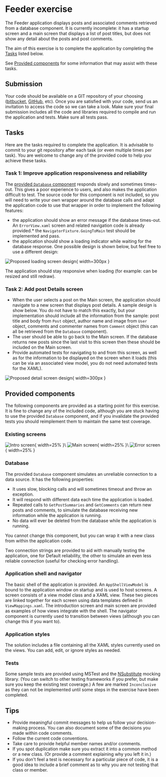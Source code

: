 # Feeder exercise

The Feeder application displays posts and associated comments retrieved from a database component. It is currently incomplete: it has a startup screen and a main screen that displays a list of post titles, but does not show any detail about the posts and post comments.

The aim of this exercise is to complete the application by completing the [Tasks](#tasks) listed below.

See [Provided components](#provided-components) for some information that may assist with these tasks.

## Submission

Your code should be available on a GIT repository of your choosing ([bitbucket](https://bitbucket.org), [GitHub](https://github.com/), etc). Once you are satisfied with your code, send us an invitation to access the code so we can take a look.
Make sure your final submission includes all the code and libraries required to compile and run the application and tests. Make sure all tests pass.

## Tasks

Here are the tasks required to complete the application. It is advisable to commit to your git repository after each task (or even multiple times per task). You are welcome to change any of the provided code to help you achieve these tasks.

### Task 1: Improve application responsiveness and reliability

The [provided `Database` component](#database) responds slowly and sometimes times-out. This gives a poor experience to users, and also makes the application difficult to test. The source code for this component is not included, so you will need to write your own wrapper around the database calls and adapt the application code to use that wrapper in order to implement the following features:

* the application should show an error message if the database times-out. An `ErrorView.xaml` screen and related navigation code is already provided.* the `NavigatorFixture.GoingToMain` test should be implemented and pass.
* the application should show a loading indicator while waiting for the database response. One possible design is shown below, but feel free to use a different design:

![Proposed loading screen design](./samples/5.LoadingIndicator.png){ width=300px }

The application should stay responsive when loading (for example: can be resized and still redraw).


### Task 2: Add post Details screen

* When the user selects a post on the Main screen, the application should navigate to a new screen that displays post details. A sample design is show below. You do not have to match this exactly, but your implementation should include all the information from the sample: post title and body from `Post` object, author name and image from `User` object, comments and commenter names from `Comment` object (this can all be retrieved from the `Database` component).
* The user should be able to go back to the Main screen. If the database returns new posts since the last visit to this screen then these should be included on the Main screen.
* Provide automated tests for navigating to and from this screen, as well as for the information to be displayed on the screen when it loads (this can be via an associated view model, you do not need automated tests for the XAML).

![Proposed detail screen design](./samples/3.PostDetails.png){ width=300px }

## Provided components

The following components are provided as a starting point for this exercise. It is fine to change any of the included code, although you are stuck having to use the provided `Database` component, and if you invalidate the provided tests you should reimplement them to maintain the same test coverage.

### Existing screens
![Intro screen](/samples/0.Intro.png){ width=25% }\ 
![Main screen](/samples/2.FilteredPosts.png){ width=25% }\ 
![Error screen](/samples/4.ErrorMessage.png){ width=25% }

### Database

The provided `Database` component simulates an unreliable connection to a data source. It has the following properties:

* It uses slow, blocking calls and will sometimes timeout and throw an exception.
* It will respond with different data each time the application is loaded.
* Repeated calls to `GetPostSummaries` and `GetComments` can return new posts and comments, to simulate the database receiving new information while the application is running.
* No data will ever be deleted from the database while the application is running.

You cannot change this component, but you can wrap it with a new class from within the application code. 

Two connection strings are provided to aid with manually testing the application, one for Default reliability, the other to simulate an even less reliable connection (useful for checking error handling).

### Application shell and navigator

The basic shell of the application is provided. An `AppShellViewModel` is bound to the application window on startup and is used to host screens. A screen consists of a view model class and a XAML view. These two pieces are linked together for each screen using data templates defined in `ViewMappings.xaml`. The introduction screen and main screen are provided as examples of how views integrate with the shell. The navigator component is currently used to transition between views (although you can change this if you want to).

### Application styles

The solution includes a file containing all the XAML styles currently used on the views. You can add, edit, or ignore styles as needed.

### Tests

Some sample tests are provided using MSTest and the [NSubstitute](http://nsubstitute.github.io/) mocking library. (You can switch to other testing frameworks if you prefer, but make sure you keep the existing test coverage.) A few are marked `Inconclusive` as they can not be implemented until some steps in the exercise have been completed.

## Tips

* Provide meaningful commit messages to help us follow your decision-making process. You can also document some of the decisions you made within code comments.
* Follow the current code conventions.
* Take care to provide helpful member names and/or comments.
* If you spot duplication make sure you extract it into a common method or a new class. (Or provide a comment explaining why you left it in.)
* If you don't feel a test is necessary for a particular piece of code, it is a good idea to include a brief comment as to why you are not testing that class or member.

